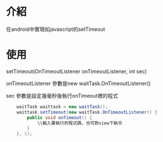 介紹
============

在android中實現如javascript的setTimeout

使用
=====
setTimeout(OnTimeoutListener onTimeoutListener, int sec)

onTimeoutListener 參數是new waitTask.OnTimeoutListener()

sec 參數是設定幾毫秒後執行onTimeout裡的程式

```java
	waitTask waittask = new waitTask();
	waittask.setTimeout(new waitTask.OnTimeoutListener() {
		public void onTimeout() {
			\\輸入要執行的程式碼，也可對view下執令
		}
	}, 1);
```

